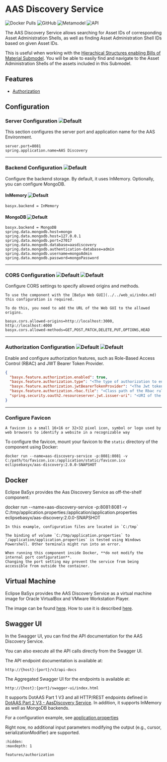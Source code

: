 # AAS Discovery Service

![Docker Pulls](https://img.shields.io/docker/pulls/eclipsebasyx/aas-discovery)
![GitHub](https://img.shields.io/github/license/eclipse-basyx/basyx-java-server-sdk)
![Metamodel](https://img.shields.io/badge/Metamodel-v3.0-yellow)
![API](https://img.shields.io/badge/API-v3.0-yellow)

The AAS Discovery Service allows searching for Asset IDs of corresponding Asset Administration Shells, as well as finding Asset Administration Shell IDs based on given Asset IDs.

This is useful when working with the [Hierachical Structures enabling Bills of Material Submodel](https://industrialdigitaltwin.org/wp-content/uploads/2023/04/IDTA-02011-1-0_Submodel_HierarchicalStructuresEnablingBoM.pdf). You will be able to easily find and navigate to the Asset Administration Shells of the assets included in this Submodel.

## Features
- [Authorization](./features/authorization.md)

## Configuration

### Server Configuration ![Default](https://img.shields.io/badge/required-true-red)
This section configures the server port and application name for the AAS Environment.
```properties
server.port=8081
spring.application.name=AAS Discovery
```
---

### Backend Configuration ![Default](https://img.shields.io/badge/required-true-red)
Configure the backend storage. By default, it uses InMemory. Optionally, you can configure MongoDB.
#### InMemory ![Default](https://img.shields.io/badge/default-true-blue)
```properties
basyx.backend = InMemory
```
#### MongoDB ![Default](https://img.shields.io/badge/default-false-blue)
```properties
basyx.backend = MongoDB
spring.data.mongodb.host=mongo
spring.data.mongodb.host=127.0.0.1
spring.data.mongodb.port=27017
spring.data.mongodb.database=aasdiscovery
spring.data.mongodb.authentication-database=admin
spring.data.mongodb.username=mongoAdmin
spring.data.mongodb.password=mongoPassword
```
--- 

### CORS Configuration ![Default](https://img.shields.io/badge/default-false-blue) ![Default](https://img.shields.io/badge/required-false-red)
Configure CORS settings to specify allowed origins and methods.

```{warning}
To use the component with the [BaSyx Web GUI](../../web_ui/index.md) this configuration is required.

To do this, you need to add the URL of the Web GUI to the allowed origins.
```

```properties
basyx.cors.allowed-origins=http://localhost:3000, http://localhost:4000
basyx.cors.allowed-methods=GET,POST,PATCH,DELETE,PUT,OPTIONS,HEAD
```
---

### Authorization Configuration ![Default](https://img.shields.io/badge/default-false-blue) ![Default](https://img.shields.io/badge/required-false-red)

Enable and configure authorization features, such as Role-Based Access Control (RBAC) and JWT Bearer Token Provider.
```json
{
  "basyx.feature.authorization.enabled": true,
  "basyx.feature.authorization.type": "<The type of authorization to enable>",
  "basyx.feature.authorization.jwtBearerTokenProvider": "<The Jwt token provider>",
  "basyx.feature.authorization.rbac.file": "<Class path of the Rbac rules file if authorization type is rbac>",
  "spring.security.oauth2.resourceserver.jwt.issuer-uri": "<URI of the resource server>"
}
```
---

### Configure Favicon
```{note}
A favicon is a small 16×16 or 32×32 pixel icon, symbol or logo used by web browsers to identify a website in a recognizable way
```
To configure the favicon, mount your favicon to the `static` directory of the component using Docker:
```
docker run --name=aas-discovery-service -p:8081:8081 -v C:/path/to/favicon.ico:/application/static/favicon.ico eclipsebasyx/aas-discovery:2.0.0-SNAPSHOT
```

## Docker
Eclipse BaSyx provides the Aas Discovery Service as off-the-shelf component:

docker run --name=aas-discovery-service -p:8081:8081 -v C:/tmp/application.properties:/application/application.properties eclipsebasyx/aas-discovery:2.0.0-SNAPSHOT 

```{note}
In this example, configuration files are located in `C:/tmp`
```

```{warning}
The binding of volume `C:/tmp/application.properties` to `/application/application.properties` is tested using Windows Powershell. Other terminals might run into an error.
```

```{warning}
When running this component inside Docker, **do not modify the internal port configuration**.  
Changing the port setting may prevent the service from being accessible from outside the container.
```

## Virtual Machine
Eclipse BaSyx provides the AAS Discovery Service as a virtual machine image for Oracle VirtualBox and VMware Workstation Player. 

The image can be found [here](https://oc.iese.de/index.php/s/9JyJAuOlhh9vMUu). How to use it is described [here](../../../user_tutorials/virtualmachines/alpine_virtualmachine_setup_use.md).

## Swagger UI
In the Swagger UI, you can find the API documentation for the AAS Discovery Service.

You can also execute all the API calls directly from the Swagger UI.

The API endpoint documentation is available at:

	http://{host}:{port}/v3/api-docs
	
The Aggregated Swagger UI for the endpoints is available at:

	http://{host}:{port}/swagger-ui/index.html

It supports DotAAS Part 1 V3 and all HTTP/REST endpoints defined in [DotAAS Part 2 V3 - AasDiscovery Service](https://app.swaggerhub.com/apis/Plattform_i40/DiscoveryServiceSpecification/V3.0.1_SSP-001).
In addition, it supports InMemory as well as MongoDB backends. 

For a configuration example, see [application.properties](https://github.com/eclipse-basyx/basyx-java-server-sdk/basyx.aasdiscoveryservice.component/src/main/resources/application.properties)

Right now, no additional input parameters modifying the output (e.g., cursor, serializationModifier) are supported.

```{toctree}
:hidden:
:maxdepth: 1

features/authorization
```